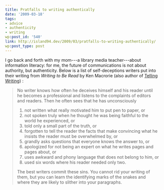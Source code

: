 ```yaml
---
title: Pratfalls to writing authentically
date: '2009-03-18'
tags:
- advice
- authenticity
- writing
wp:post_id: '540'
link: http://island94.dev/2009/03/pratfalls-to-writing-authentically/
wp:post_type: post
---
```


<p> I go back and forth with my mom---a library media teacher---about information literacy: for me, the future of communications is not about authority, but authenticity. Below is a list of self-deceptions writers put into their writing from <em>Writing to Be Read</em> by Ken Macrorie (also author of <a href="http://www.amazon.com/Telling-Writing-Ken-Macrorie/dp/0867091533">Telling Writing</a>) :</p>
<blockquote>
<p> No writer knows how often he deceives himself and his reader until he becomes a professional and listens to the complaints of editors and readers. Then he often sees that he has unconsciously</p>
<ol>
<li>not written what really motivated him to put pen to paper, or</li>
<li> not spoken truly when he thought he was being faithful to the world he experienced, or</li>
<li> told only a small part of the truth, or</li>
<li> forgotten to tell the reader the facts that make convincing what he insists the reader must be overwhelmed by, or</li>
<li> grandly asks questions that everyone knows the answer to, or</li>
<li> apologized for not being an expert on what he writes pages and pages about, or</li>
<li> uses awkward and phony language that does not belong to him, or</li>
<li> used six words where his reader needed only two.</li>
</ol>
<p>The best writers commit these sins. You cannot rid your writing of them, but you can learn the identifying marks of the snakes and where they are likely to slither into your paragraphs.</p>
</blockquote>
